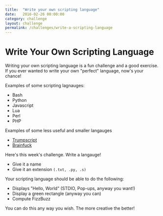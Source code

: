 ```yaml
---
title:  "Write your own scripting language"
date:   2016-02-26 00:00:00
category: challenge
layout: challenge
permalink: /challenges/write-a-scripting-language
---
```


# Write Your Own Scripting Language

Writing your own scripting language is a fun challenge and a good exercise. If you ever wanted to
write your own "perfect" language, now's your chance!

Examples of some scripting lagnauges:
   - Bash
   - Python
   - Javascript
   - Lua
   - Perl
   - PHP

Examples of some less useful and smaller langauges

  - [Trumpscript](https://github.com/samshadwell/TrumpScript)
  - [Brainfuck](https://github.com/redevined/brainfuck)


Here's this week's challenge. Write a langauge! 

  - Give it a name
  - Give it an extension `(.txt, .py, .s)`

Your scripting language should be able to do the following:

  - Displays "Hello, World" (STDIO, Pop-ups, anyway you want!)
  - Display a green rectangle (anyway you can)
  - Compute FizzBuzz 

You can do this any way you wish. The more creative the better! 
